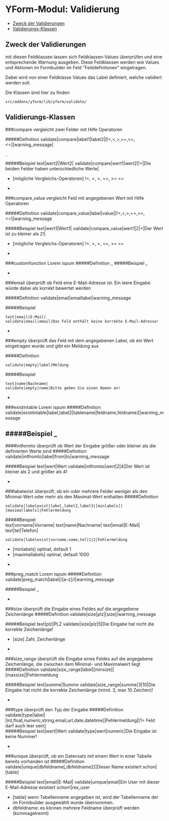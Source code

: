 
# YForm-Modul: Validierung

- [Zweck der Validierungen](#zweck-der-validierungen)
- [Validierungs-Klassen](#validierungs-klassen)

	

## Zweck der Validierungen

mit diesen Feldklassen lassen sich Feldklassen-Values überprüfen und eine entsprechende Warnung ausgeben.
Diese Feldklassen werden wie Values und Aktionen im Formbuilder im Feld "Felddefinitonen" eingetragen.

Dabei wird von einer Feldklasse Values das Label definiert, welche validiert werden soll.

Die Klassen sind hier zu finden

	src/addons/yform/lib/yform/validate/



## Validierungs-Klassen

###compare
vergleicht zwei Felder mit Hilfe Operatoren

#####Definition
	validate|compare|label1|label2|[!=,<,>,==,>=,<=]|warning_message|

	_
#####Beispiel
	text|wert2|Wert2|
	validate|compare|wert1|wert2|!=|Die beiden Felder haben unterschiedliche Werte|

* [mögliche Vergleichs-Operatoren] !=, <, >, ==, >= <=

	
-
###compare_value
vergleicht Feld mit angegebenen Wert mit Hilfe Operatoren

#####Definition
	validate|compare_value|label|value|[!=,<,>,==,>=,<=]|warning_message
	
#####Beispiel
	text|wert1|Wert1|
	validate|compare_value|wert1|2|<|Der Wert ist zu kleiner als 2!|

* [mögliche Vergleichs-Operatoren] !=, <, >, ==, >= <=


-
###customfunction
Lorem ispum
#####Definition
	_
#####Beispiel
	_
	
-
###email
überprüft ob Feld eine E-Mail-Adresse ist. Ein leere Eingabe würde dabei als korrekt bewertet werden

#####Definition
	validate|email|emaillabel|warning_message
	
#####Beispiel
	
	text|email|E-Mail|
	validate|email|email|Das Feld enthält keine korrekte E-Mail-Adresse!

-
###empty
überprüft das Feld mit dem angegebenen Label, ob ein Wert eingetragen wurde und gibt ein Meldung aus

#####Definition

	validate|empty|label|Meldung

#####Beispiel

	text|name|Nachname|
	validate|empty|name|Bitte geben Sie einen Namen an!


-
###existintable
Lorem ispum
#####Definition
	validate|existintable|label,label2|tablename|feldname,feldname2|warning_message

#####Beispiel
	_
-

####intformto
überprüft ob Wert der Eingabe größer oder kleiner als die definierten Werte sind
#####Definition
	validate|intfromto|label|from|to|warning_message
	
#####Beispiel
	text|wert|Wert
	validate|intfromto|wert|2|4|Der Wert ist kleiner als 2 und größer als 4! 
	
-
###labelexist
überprüft, ob ein oder mehrere Felder weniger als den Minimal-Wert oder mehr als den Maximal-Wert enthalten
#####Definition

	validate|labelexist|label,label2,label3|[minlabels]|[maximallabels]|Fehlermeldung
	
#####Beispiel	
	text|vorname|Vorname|
	text|name|Nachname|
	text|email|E-Mail|
	text|tel|Telefon|
	
	validate|labelexist|vorname,name,tel|1|2|Fehlermeldung

* [minlabels] optinal, default 1
* [maximallabels] optinal, default 1000


-
###preg_match
Lorem ispum
#####Definition
	validate|preg_match|label|/[a-z]/i|warning_message
	
#####Beispiel
	_


-
###size
überprüft die Eingabe eines Feldes auf die angegebene Zeichenlänge
#####Definition
	validate|size|plz|[size]|warning_message
	
#####Beispiel
	text|plz|PLZ
	validate|size|plz|5|Die Eingabe hat nicht die korrekte Zeichenlänge!

* [size] Zahl, Zeichenlänge


-
###size_range
überprüft die Eingabe eines Feldes auf die angegebene Zeichenlänge, die zwischen dem Minimal- und Maximalwert liegt
#####Definition
	validate|size_range|label|[minsize]|[maxsize]|Fehlermeldung
	
#####Beispiel
	text|summe|Summe
	validate|size_range|summe|3|10|Die Eingabe hat nicht die korrekte Zeichenlänge (mind. 3, max 10 Zeichen)!


-
###type
überprüft den Typ der Eingabe
#####Definition
	validate|type|label|[int,float,numeric,string,email,url,date,datetime]|Fehlermeldung|[1= Feld darf auch leer sein]	
#####Beispiel
	text|wert|Wert
	validate|type|wert|numeric|Die Eingabe ist keine Nummer!

-
###unique
überprüft, ob ein Datensatz mit einem Wert in einer Tabelle bereits vorhanden ist
#####Definition
	validate|unique|dbfeldname[,dbfeldname2]|Dieser Name existiert schon|[table]
	
#####Beispiel
	text|email|E-Mail|
	validate|unique|email|Ein User mit dieser E-Mail-Adresse existiert schon!|rex_user

* [table] wenn Tabellenname angegeben ist, wird der Tabellenname der im Formbuilder ausgewählt wurde übernommen.
* dbfeldname: es können mehrere Feldname überprüft werden (kommagetrennt)
